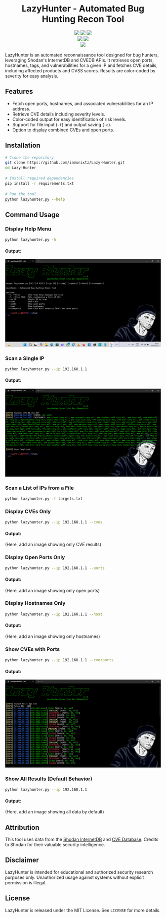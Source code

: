 <h1 align="center">LazyHunter - Automated Bug Hunting Recon Tool</h1>

<p align="center">
  <img src="https://img.shields.io/badge/Python-3.x-blue?style=for-the-badge" />
  <img src="https://img.shields.io/github/license/iamunixtz/Lazy-Hunter?style=for-the-badge" />
  <img src="https://img.shields.io/badge/Contributions-Welcome-brightgreen?style=for-the-badge" />
  <br>
  <img src="https://img.shields.io/github/stars/iamunixtz/Lazy-Hunter?style=for-the-badge" />
  <img src="https://img.shields.io/github/issues/iamunixtz/Lazy-Hunter?style=for-the-badge" />
  <br>
  <img src="https://img.shields.io/badge/Made_in-Tanzania-orange?style=for-the-badge" />
</p>

LazyHunter is an automated reconnaissance tool designed for bug hunters, leveraging Shodan's InternetDB and CVEDB APIs. It retrieves open ports, hostnames, tags, and vulnerabilities for a given IP and fetches CVE details, including affected products and CVSS scores. Results are color-coded by severity for easy analysis.

## Features
- Fetch open ports, hostnames, and associated vulnerabilities for an IP address.
- Retrieve CVE details including severity levels.
- Color-coded output for easy identification of risk levels.
- Support for file input (`-f`) and output saving (`-o`).
- Option to display combined CVEs and open ports.

## Installation
```bash
# Clone the repository
git clone https://github.com/iamunixtz/Lazy-Hunter.git
cd Lazy-Hunter

# Install required dependencies
pip install -r requirements.txt

# Run the tool
python lazyhunter.py --help
```

## Command Usage
### Display Help Menu
```bash
python lazyhunter.py -h
```
#### Output:
![CVES](images/usage.png)

### Scan a Single IP
```bash
python lazyhunter.py --ip 192.168.1.1
```
#### Output:
![CVES](images/singleip.png)

### Scan a List of IPs from a File
```bash
python lazyhunter.py -f targets.txt
```


### Display CVEs Only
```bash
python lazyhunter.py --ip 192.168.1.1 --cves
```
#### Output:
(Here, add an image showing only CVE results)

### Display Open Ports Only
```bash
python lazyhunter.py --ip 192.168.1.1 --ports
```
#### Output:
(Here, add an image showing only open ports)

### Display Hostnames Only
```bash
python lazyhunter.py --ip 192.168.1.1 --host
```
#### Output:
(Here, add an image showing only hostnames)

### Show CVEs with Ports
```bash
python lazyhunter.py --ip 192.168.1.1 --cve+ports
```
#### Output:
![CVES](images/cves.png)

### Show All Results (Default Behavior)
```bash
python lazyhunter.py --ip 192.168.1.1
```
#### Output:
(Here, add an image showing all data by default)

## Attribution
This tool uses data from the [Shodan InternetDB](https://internetdb.shodan.io/) and [CVE Database](https://cvedb.shodan.io/). Credits to Shodan for their valuable security intelligence.

## Disclaimer
LazyHunter is intended for educational and authorized security research purposes only. Unauthorized usage against systems without explicit permission is illegal.

## License
LazyHunter is released under the MIT License. See `LICENSE` for more details.

